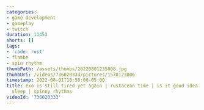 ```yaml
---
categories:
- game development
- gameplay
- twitch
duration: 11453
shorts: []
tags:
- 'code: rust'
- flambe
- spin rhythm
thumbPath: /assets/thumbs/20220801235808.jpg
thumbUri: /videos/736020333/pictures/1578123006
timestamp: 2022-08-01T18:58:08-05:00
title: exo is still tired yet again | rustacean time | is it good idea to code when
  sleep | spinny rhythms
videoId: '736020333'
---
```

